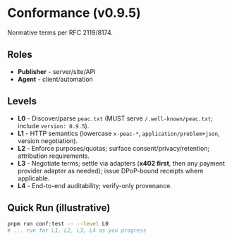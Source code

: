 # Conformance (v0.9.5)

Normative terms per RFC 2119/8174.

## Roles

- **Publisher** - server/site/API
- **Agent** - client/automation

## Levels

- **L0** - Discover/parse `peac.txt` (MUST serve `/.well-known/peac.txt`; include `version: 0.9.5`).
- **L1** - HTTP semantics (lowercase `x-peac-*`, `application/problem+json`, version negotiation).
- **L2** - Enforce purposes/quotas; surface consent/privacy/retention; attribution requirements.
- **L3** - Negotiate terms; settle via adapters (**x402 first**, then any payment provider adapter as needed); issue DPoP-bound receipts where applicable.
- **L4** - End-to-end auditability; verify-only provenance.

## Quick Run (illustrative)

```bash
pnpm run conf:test -- --level L0
# ... run for L1, L2, L3, L4 as you progress
```
